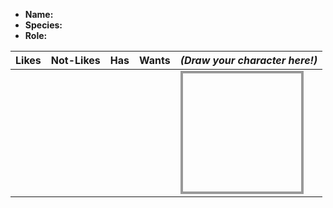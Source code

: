 - **Name:**
- **Species:**
- **Role:**

| Likes | Not-Likes | Has | Wants | _(Draw your character here!)_ |
|-------|-----------|-----|-------|-------------------------------|
|       |           |     |       | <div class="portrait"></div>  |

<style>
.portrait {
    width: 5cm;
    height: 5cm;
    border: 4px solid #999;
}
</style>
